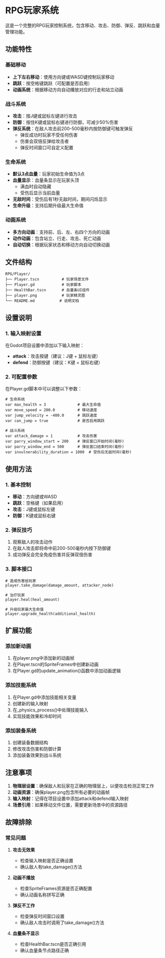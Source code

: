 # RPG玩家系统

这是一个完整的RPG玩家控制系统，包含移动、攻击、防御、弹反、跳跃和血量管理功能。

## 功能特性

### 基础移动

- **上下左右移动**：使用方向键或WASD键控制玩家移动
- **跳跃**：按空格键跳跃（可配置是否启用）
- **动画系统**：根据移动方向自动播放对应的行走和站立动画

### 战斗系统

- **攻击**：按J键或鼠标左键进行攻击
- **防御**：按住K键或鼠标右键进行防御，可减少50%伤害
- **弹反系统**：在敌人攻击前200-500毫秒内按防御键可触发弹反
  - 弹反成功时玩家不受任何伤害
  - 伤害会双倍反弹给攻击者
  - 弹反时间窗口可自定义配置

### 生命系统

- **默认3点血量**：玩家初始生命值为3点
- **血量显示**：血量条显示在玩家头顶
  - 满血时自动隐藏
  - 受伤后显示当前血量
- **无敌时间**：受伤后有1秒无敌时间，期间闪烁显示
- **生命升级**：支持后期升级最大生命值

### 动画系统

- **多方向动画**：支持前、后、左、右四个方向的动画
- **动作动画**：包含站立、行走、攻击、死亡动画
- **自动切换**：根据玩家状态和移动方向自动切换动画

## 文件结构

```
RPG/Player/
├── Player.tscn          # 玩家场景文件
├── Player.gd            # 玩家脚本
├── HealthBar.tscn       # 血量条UI组件
├── player.png           # 玩家精灵图
└── README.md           # 说明文档
```

## 设置说明

### 1. 输入映射设置

在Godot项目设置中添加以下输入映射：

- **attack**：攻击按键（建议：J键 + 鼠标左键）
- **defend**：防御按键（建议：K键 + 鼠标右键）

### 2. 可配置参数

在Player.gd脚本中可以调整以下参数：

```gdscript
# 生命系统
var max_health = 3              # 最大生命值
var move_speed = 200.0          # 移动速度
var jump_velocity = -400.0      # 跳跃速度
var can_jump = true             # 是否启用跳跃

# 战斗系统
var attack_damage = 1           # 攻击伤害
var parry_window_start = 200    # 弹反窗口开始时间(毫秒)
var parry_window_end = 500      # 弹反窗口结束时间(毫秒)
var invulnerability_duration = 1000  # 受伤后无敌时间(毫秒)
```

## 使用方法

### 1. 基本控制

- **移动**：方向键或WASD
- **跳跃**：空格键（如果启用）
- **攻击**：J键或鼠标左键
- **防御**：K键或鼠标右键

### 2. 弹反技巧

1. 观察敌人的攻击动作
2. 在敌人攻击即将命中前200-500毫秒内按下防御键
3. 成功弹反会完全免疫伤害并反弹双倍伤害

### 3. 脚本接口

```gdscript
# 造成伤害给玩家
player.take_damage(damage_amount, attacker_node)

# 治疗玩家
player.heal(heal_amount)

# 升级玩家最大生命值
player.upgrade_health(additional_health)
```

## 扩展功能

### 添加新动画

1. 在player.png中添加新的动画帧
2. 在Player.tscn的SpriteFrames中创建新动画
3. 在Player.gd的update_animation()函数中添加动画逻辑

### 添加技能系统

1. 在Player.gd中添加技能相关变量
2. 创建新的输入映射
3. 在_physics_process()中处理技能输入
4. 实现技能效果和冷却时间

### 添加装备系统

1. 创建装备数据结构
2. 修改攻击伤害和防御计算
3. 添加装备效果到战斗系统

## 注意事项

1. **物理层设置**：确保敌人和玩家在正确的物理层上，以便攻击检测正常工作
2. **动画资源**：确保player.png包含所有必要的动画帧
3. **输入映射**：记得在项目设置中添加attack和defend输入映射
4. **场景引用**：如果移动文件位置，需要更新场景中的资源路径

## 故障排除

### 常见问题

1. **攻击无效果**
   - 检查输入映射是否正确设置
   - 确认敌人有take_damage()方法

2. **动画不播放**
   - 检查SpriteFrames资源是否正确配置
   - 确认动画名称拼写正确

3. **弹反不工作**
   - 检查弹反时间窗口设置
   - 确认敌人攻击时调用了take_damage()方法

4. **血量条不显示**
   - 检查HealthBar.tscn是否正确引用
   - 确认血量条节点路径正确
